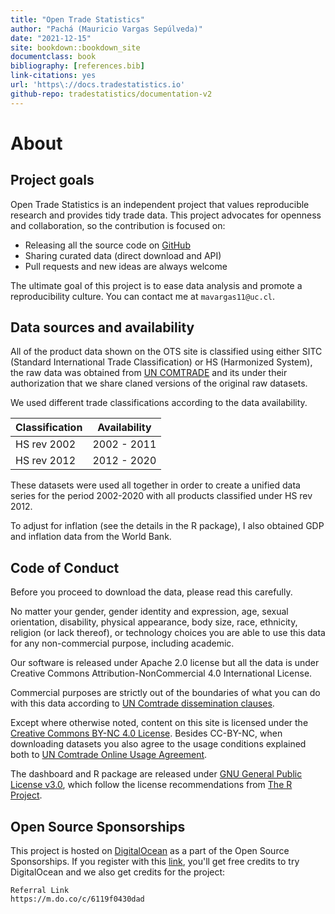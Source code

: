 ```yaml
--- 
title: "Open Trade Statistics"
author: "Pachá (Mauricio Vargas Sepúlveda)"
date: "2021-12-15"
site: bookdown::bookdown_site
documentclass: book
bibliography: [references.bib]
link-citations: yes
url: 'https\://docs.tradestatistics.io'
github-repo: tradestatistics/documentation-v2
---
```


# About

## Project goals

Open Trade Statistics is an independent project that values reproducible research and provides tidy trade data. This project advocates for openness and collaboration, so the contribution is focused on:

* Releasing all the source code on [GitHub](https://github.com/tradestatistics)
* Sharing curated data (direct download and API)
* Pull requests and new ideas are always welcome

The ultimate goal of this project is to ease data analysis and promote a reproducibility culture. You can contact me at `mavargas11@uc.cl`.

## Data sources and availability

All of the product data shown on the OTS site is classified using either SITC (Standard International Trade Classification) or HS (Harmonized System), the raw data was obtained from [UN COMTRADE](http://comtrade.un.org/) and its under their authorization that we share claned versions of the original raw datasets.

We used different trade classifications according to the data availability.

|Classification |Availability|
|---------------|------------|
|HS rev 2002    |2002 - 2011 |
|HS rev 2012    |2012 - 2020 |

These datasets were used all together in order to create a unified data series for the period 2002-2020 with all products classified under HS rev 2012.

To adjust for inflation (see the details in the R package), I also obtained GDP and inflation data from the World Bank.

## Code of Conduct

Before you proceed to download the data, please read this carefully.

No matter your gender, gender identity and expression, age, sexual orientation, disability, physical appearance, body size, race, ethnicity, religion (or lack thereof), or technology choices you are able to use this data for any non-commercial purpose, including academic.

Our software is released under Apache 2.0 license but all the data is under Creative Commons 
Attribution-NonCommercial 4.0 International License.

Commercial purposes are strictly out of the boundaries of what you can do with this data according to [UN Comtrade dissemination clauses](https://comtrade.un.org/db/help/PolicyOnUseAndRedissemination.pdf).

Except where otherwise noted, content on this site is licensed under the [Creative Commons BY-NC 4.0 License](https://creativecommons.org/licenses/by-nc/4.0/). Besides CC-BY-NC, when downloading datasets you also agree to the usage conditions explained both to [UN Comtrade Online Usage Agreement](https://comtrade.un.org/db/help/licenseagreement.aspx).

The dashboard and R package are released under [GNU General Public License v3.0](https://www.gnu.org/licenses/gpl-3.0.en.html), which follow the license recommendations from [The R Project](https://www.r-project.org/Licenses/).

## Open Source Sponsorships

This project is hosted on [DigitalOcean](https://digitalocean.com) as a part of the Open Source Sponsorships. If you register with this [link](https://m.do.co/c/6119f0430dad), you'll get free credits to try DigitalOcean and we also get credits for the project:

```
Referral Link
https://m.do.co/c/6119f0430dad
```
